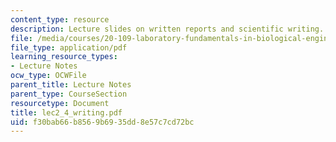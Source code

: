 ```yaml
---
content_type: resource
description: Lecture slides on written reports and scientific writing.
file: /media/courses/20-109-laboratory-fundamentals-in-biological-engineering-fall-2007/f30bab66b8569b6935dd8e57c7cd72bc_lec2_4_writing.pdf
file_type: application/pdf
learning_resource_types:
- Lecture Notes
ocw_type: OCWFile
parent_title: Lecture Notes
parent_type: CourseSection
resourcetype: Document
title: lec2_4_writing.pdf
uid: f30bab66-b856-9b69-35dd-8e57c7cd72bc
---
```

